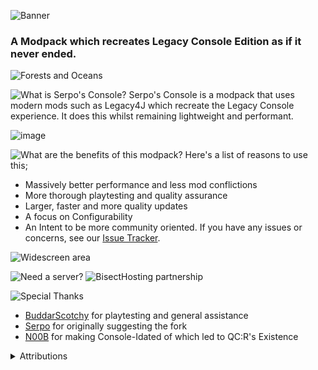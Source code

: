 ![Banner](https://cdn.modrinth.com/data/cached_images/6cfe670824bb97a3b7217af4809d74b4099a315c.webp)
### A Modpack which recreates Legacy Console Edition as if it never ended.

![Forests and Oceans](https://cdn.modrinth.com/data/mIMHT3wf/images/66df6cbc4e9d957d2934d71679e4784e1894cc00.png)

![What is Serpo's Console?](https://cdn.modrinth.com/data/cached_images/706b9d8f98d5914d35fa3185aae5988fd4ea4e28.webp)
Serpo's Console is a modpack that uses modern mods such as Legacy4J which recreate the Legacy Console experience. It does this whilst remaining lightweight and performant.

![image](https://cdn.modrinth.com/data/mIMHT3wf/images/cfc40bbe8eb9f64447fa5edd6fa8fce80cd85971.png)

![What are the benefits of this modpack?](https://cdn.modrinth.com/data/cached_images/a82c15d491e146f33de0986156f97d085b238052.webp)
Here's a list of reasons to use this;
- Massively better performance and less mod conflictions
- More thorough playtesting and quality assurance
- Larger, faster and more quality updates
- A focus on Configurability
- An Intent to be more community oriented.
If you have any issues or concerns, see our [Issue Tracker](https://github.com/omo50/Serpos-Console/issues).



![Widescreen area](https://cdn.modrinth.com/data/mIMHT3wf/images/62f031410e0082671da4b48c8efd716cde968174.png)

![Need a server?](https://cdn.modrinth.com/data/cached_images/a3a4bf407237b44d6feca43fa3389fc76aca71bc.webp)
![BisectHosting partnership](https://cdn.modrinth.com/data/cached_images/52b99cb4abe950f93498b9a095d4ebc92aebcf7c.webp)


![Special Thanks](https://cdn.modrinth.com/data/cached_images/cd6dc35fff5d63c5e7b21ffe85fbab53fd3241ac.webp)
- [BuddarScotchy](https://modrinth.com/user/buddarscotchy) for playtesting and general assistance
- [Serpo](https://modrinth.com/user/serpo) for originally suggesting the fork
- [N00B](https://modrinth.com/user/N00B) for making Console-Idated of which led to QC:R's Existence


<details>
<summary>Attributions</summary>

## Attribution
- [Hypersoop and Simply Optimized](https://modrinth.com/modpack/sop) for some of their configuration files



</details>

